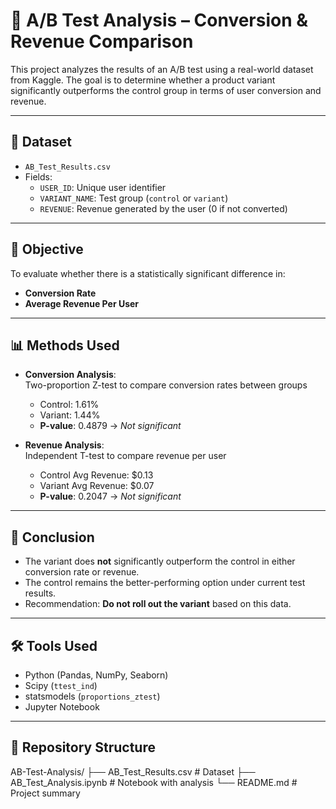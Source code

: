 # 🧪 A/B Test Analysis – Conversion & Revenue Comparison

This project analyzes the results of an A/B test using a real-world dataset from Kaggle. The goal is to determine whether a product variant significantly outperforms the control group in terms of user conversion and revenue.

---

## 📁 Dataset

- `AB_Test_Results.csv`  
- Fields:
  - `USER_ID`: Unique user identifier
  - `VARIANT_NAME`: Test group (`control` or `variant`)
  - `REVENUE`: Revenue generated by the user (0 if not converted)

---

## 🎯 Objective

To evaluate whether there is a statistically significant difference in:
- **Conversion Rate**
- **Average Revenue Per User**

---

## 📊 Methods Used

- **Conversion Analysis**:  
  Two-proportion Z-test to compare conversion rates between groups  
  - Control: 1.61%  
  - Variant: 1.44%  
  - **P-value**: 0.4879 → _Not significant_

- **Revenue Analysis**:  
  Independent T-test to compare revenue per user  
  - Control Avg Revenue: \$0.13  
  - Variant Avg Revenue: \$0.07  
  - **P-value**: 0.2047 → _Not significant_

---

## 📌 Conclusion

- The variant does **not** significantly outperform the control in either conversion rate or revenue.
- The control remains the better-performing option under current test results.
- Recommendation: **Do not roll out the variant** based on this data.

---

## 🛠 Tools Used

- Python (Pandas, NumPy, Seaborn)
- Scipy (`ttest_ind`)
- statsmodels (`proportions_ztest`)
- Jupyter Notebook

---

## 📂 Repository Structure

AB-Test-Analysis/
├── AB_Test_Results.csv # Dataset
├── AB_Test_Analysis.ipynb # Notebook with analysis
└── README.md # Project summary
